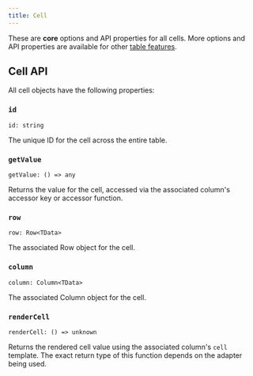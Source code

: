 ```yaml
---
title: Cell
---
```


These are **core** options and API properties for all cells. More options and API properties are available for other [table features](../guide/09-features.md).

## Cell API

All cell objects have the following properties:

### `id`

```tsx
id: string
```

The unique ID for the cell across the entire table.

### `getValue`

```tsx
getValue: () => any
```

Returns the value for the cell, accessed via the associated column's accessor key or accessor function.

### `row`

```tsx
row: Row<TData>
```

The associated Row object for the cell.

### `column`

```tsx
column: Column<TData>
```

The associated Column object for the cell.

### `renderCell`

```tsx
renderCell: () => unknown
```

Returns the rendered cell value using the associated column's `cell` template. The exact return type of this function depends on the adapter being used.
